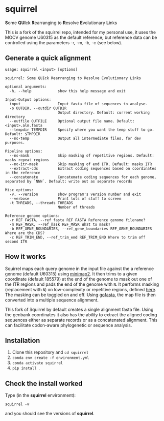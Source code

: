 # squirrel

**S**ome **QUI**ck **R**earranging to **R**esolve **E**volutionary **L**inks

This is a fork of the squirrel repo, intended for my personal use, it uses the MOCV genome U60315 as the default reference, but reference data can be controlled using the parameters -r, -m, -b, -c (see below).

## Generate a quick alignment

```
usage: squirrel <input> [options]

squirrel: Some QUIck Rearranging to Resolve Evolutionary Links

optional arguments:
  -h, --help            show this help message and exit

Input-Output options:
  input                 Input fasta file of sequences to analyse.
  -o OUTDIR, --outdir OUTDIR
                        Output directory. Default: current working directory
  --outfile OUTFILE     Optional output file name. Default: <input>.aln.fasta
  --tempdir TEMPDIR     Specify where you want the temp stuff to go. Default: $TMPDIR
  --no-temp             Output all intermediate files, for dev purposes.

Pipeline options:
  --no-mask             Skip masking of repetitive regions. Default: masks repeat regions
  --no-itr-mask         Skip masking of end ITR. Default: masks ITR
  --extract-cds         Extract coding sequences based on coordinates in the reference
  --concatenate         Concatenate coding sequences for each genome, separated by `NNN`. Default: write out as separate records

Misc options:
  -v, --version         show program's version number and exit
  --verbose             Print lots of stuff to screen
  -t THREADS, --threads THREADS
                        Number of threads

Reference genome options:
  -r REF_FASTA, --ref_fasta REF_FASTA Reference genome filename?
  -m REF_MASK, --ref_mask REF_MASK What to mask?
  -b REF_GENE_BOUNDARIES, --ref_gene_boundaries REF_GENE_BOUNDARIES Where are the CDS?
  -c REF_TRIM_END, --ref_trim_end REF_TRIM_END Where to trim off second ITR

```

## How it works

Squirrel maps each query genome in the input file against the a reference genome (default U60315) using [minimap2](https://academic.oup.com/bioinformatics/article/34/18/3094/4994778). It then trims to a given coordinate (default 185579) at the end of the genome to mask out one of the ITR regions and pads the end of the genome with `N`. It performs masking (replacement with `N`) on low-complexity or repetitive regions, defined [here](https://github.com/aineniamh/squirrel/blob/main/squirrel/data/to_mask.csv). The masking can be toggled on and off.
Using [gofasta](https://academic.oup.com/bioinformatics/article/38/16/4033/6631223), the map file is then converted into a multiple sequence alignment. 

This fork of Squirrel by default creates a single alignment fasta file. Using the genbank coordinates it also has the ability to extract the aligned coding sequences either as separate records or as a concatenated alignment. This can facilitate codon-aware phylogenetic or sequence analysis.

## Installation

1. Clone this repository and ``cd squirrel``
2. ``conda env create -f environment.yml``
3. ``conda activate squirrel``
4. ``pip install .``

## Check the install worked

Type (in the <strong>squirrel</strong> environment):

```
squirrel -v
```
and you should see the versions of <strong>squirrel</strong>.

